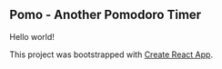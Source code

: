 ## Pomo - Another Pomodoro Timer

Hello world!

This project was bootstrapped with [Create React App](https://github.com/facebookincubator/create-react-app).
